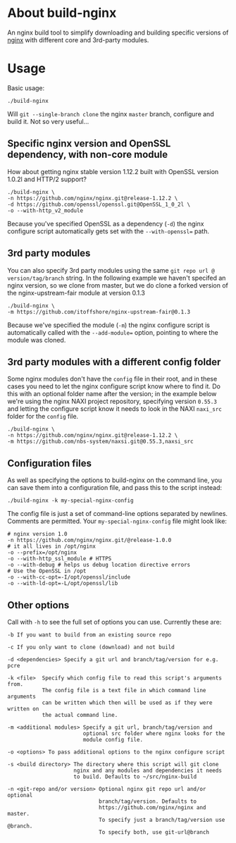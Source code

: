 # About build-nginx
An nginx build tool to simplify downloading and building specific versions of [nginx](http://nginx.org/) with different core and 3rd-party modules.

# Usage
Basic usage:

```
./build-nginx
```

Will `git --single-branch clone` the nginx `master` branch, configure and build it. Not so very useful...

## Specific nginx version and OpenSSL dependency, with non-core module
How about getting nginx stable version 1.12.2 built with OpenSSL version 1.0.2l and HTTP/2 support?

```
./build-nginx \
-n https://github.com/nginx/nginx.git@release-1.12.2 \
-d https://github.com/openssl/openssl.git@OpenSSL_1_0_2l \
-o --with-http_v2_module
```

Because you've specified OpenSSL as a dependency (`-d`) the nginx configure script automatically gets set with the `--with-openssl=` path.

## 3rd party modules
You can also specify 3rd party modules using the same `git repo url @ version/tag/branch` string. In the following example we haven't specifed an nginx version, so we clone from master, but we do clone a forked version of the nginx-upstream-fair module at version 0.1.3

```
./build-nginx \
-m https://github.com/itoffshore/nginx-upstream-fair@0.1.3
```

Because we've specified the module (`-m`) the nginx configure script is automatically called with the `--add-module=` option, pointing to where the module was cloned.

## 3rd party modules with a different config folder
Some nginx modules don't have the `config` file in their root, and in these cases you need to let the nginx configure script know where to find it. Do this with an optional folder name after the version; in the example below we're using the nginx NAXI project repository, specifying version `0.55.3` and letting the configure script know it needs to look in the NAXI `naxi_src` folder for the `config` file.

```
./build-nginx \
-n https://github.com/nginx/nginx.git@release-1.12.2 \
-m https://github.com/nbs-system/naxsi.git@0.55.3,naxsi_src
```

## Configuration files
As well as specifying the options to build-nginx on the command line, you can save them into a configuration file, and pass this to the script instead:

```
./build-nginx -k my-special-nginx-config
```

The config file is just a set of command-line options separated by newlines. Comments are permitted. Your `my-special-nginx-config` file might look like:

```
# nginx version 1.0
-n https://github.com/nginx/nginx.git/@release-1.0.0
# it all lives in /opt/nginx
-o --prefix=/opt/nginx
-o --with-http_ssl_module # HTTPS
-o --with-debug # helps us debug location directive errors
# Use the OpenSSL in /opt
-o --with-cc-opt=-I/opt/openssl/include
-o --with-ld-opt=-L/opt/openssl/lib
```

## Other options
Call with `-h` to see the full set of options you can use. Currently these are:

```
-b If you want to build from an existing source repo

-c If you only want to clone (download) and not build

-d <dependencies> Specify a git url and branch/tag/version for e.g. pcre

-k <file>  Specify which config file to read this script's arguments from.
           The config file is a text file in which command line arguments
           can be written which then will be used as if they were written on
           the actual command line.

-m <additional modules> Specify a git url, branch/tag/version and
                        optional src folder where nginx looks for the
                        module config file.

-o <options> To pass additional options to the nginx configure script

-s <build directory> The directory where this script will git clone
                     nginx and any modules and dependencies it needs
                     to build. Defaults to ~/src/nginx-build

-n <git-repo and/or version> Optional nginx git repo url and/or optional
                             branch/tag/version. Defaults to
                             https://github.com/nginx/nginx and master.
                             To specify just a branch/tag/version use @branch.
                             To specify both, use git-url@branch
```
